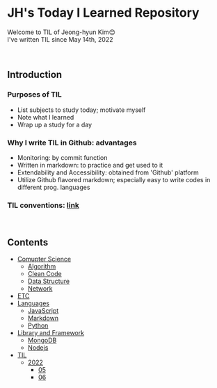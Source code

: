 # **JH's Today I Learned Repository**
Welcome to TIL of Jeong-hyun Kim😊 <br>
I've written TIL since May 14th, 2022

<br>

## **Introduction**

### Purposes of TIL
- List subjects to study today; motivate myself
- Note what I learned
- Wrap up a study for a day

### Why I write TIL in Github: advantages
- Monitoring: by commit function
- Written in markdown: to practice and get used to it
- Extendability and Accessibility: obtained from 'Github' platform
- Utilize Github flavored markdown; especially easy to write codes in different prog. languages

### TIL conventions: [link](./conventions.md)

<br>

## **Contents**
- [Comupter Science](./Computer%20Science/)
  * [Algorithm](./Computer%20Science/Algorithm/)
  * [Clean Code](./Computer%20Science/Clean%20Code/)
  * [Data Structure](./Computer%20Science/Data%20Structure/)
  * [Network](./Computer%20Science/Network/)
- [ETC](./ETC/)
- [Languages](./Languages/)
  * [JavaScript](./Languages/JavaScript/)
  * [Markdown](./Languages/Markdown/)
  * [Python](./Languages/Python/)
- [Library and Framework](./Library%20and%20Framework/)
  * [MongoDB](./Library%20and%20Framework/MongoDB/)
  * [Nodejs](./Library%20and%20Framework/Nodejs/)
- [TIL](./TIL/)
  * [2022](./TIL/2022/)
    - [05](./TIL/2022/05/)
    - [06](./TIL/2022/06/)
